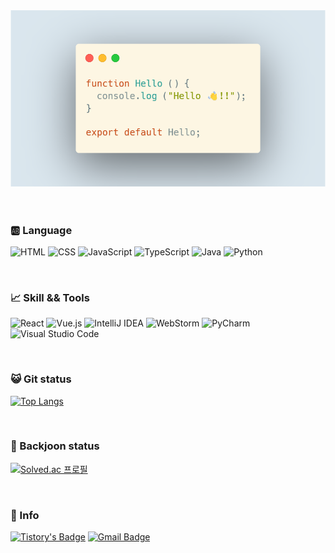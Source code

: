 <div align="center">
<img src=/img/hello.png alt="Hello Function">
</div>

<br>
<br>

### 🆎 Language
![HTML](https://img.shields.io/badge/HTML-orange?style=flat&logo=HTML5&logoColor=ffffff)
![CSS](https://img.shields.io/badge/CSS-blue?style=flat&logo=CSS3&logoColor=ffffff)
![JavaScript](https://img.shields.io/badge/JavaScript-yellow?style=flat&logo=JavaScript&logoColor=ffffff)
![TypeScript](https://img.shields.io/badge/TypeScript-blue?style=flat&logo=TypeScript&logoColor=ffffff)
![Java](https://img.shields.io/badge/Java-red?style=flat&logo=Java&logoColor=ffffff)
![Python](https://img.shields.io/badge/Python-blue?style=flat&logo=Python&logoColor=ffffff)

<br>

### 📈 Skill && Tools
![React](https://img.shields.io/badge/React-blue?style=flat&logo=React&logoColor=ffffff)
![Vue.js](https://img.shields.io/badge/Vue.js-brightgreen?style=flat&logo=Vue.js&logoColor=ffffff)
![IntelliJ IDEA](https://img.shields.io/badge/IntelliJIDEA-ff69b4?style=flat&logo=IntelliJIDEA&logoColor=ffffff)
![WebStorm](https://img.shields.io/badge/WebStorm-blue?style=flat&logo=WebStorm&logoColor=ffffff)
![PyCharm](https://img.shields.io/badge/PyCharm-brightgreen?style=flat&logo=PyCharm&logoColor=ffffff)
![Visual Studio Code](https://img.shields.io/badge/VisualStudioCode-blue?style=flat&logo=VisualStudioCode&logoColor=ffffff)

<br>

### 😺 Git status
<!--
![YeSeul-0w0's GitHub stats](https://github-readme-stats.vercel.app/api?username=YeSeul-0w0&show_icons=true&theme=cobalt) 
<br>
-->
[![Top Langs](https://github-readme-stats.vercel.app/api/top-langs/?username=YeSeul-0w0&hide_progress=true)](https://github.com/anuraghazra/github-readme-stats)

<br>

### 📖 Backjoon status
  [![Solved.ac
프로필](http://mazassumnida.wtf/api/v2/generate_badge?boj=choiys0513)](https://solved.ac/choiys0513)

<br>

### 🐰 Info
[![Tistory's Badge](https://github-readme-tistory-card.vercel.app/api/badge?name=Artistic&theme=vue)](https://art-coding3.tistory.com/)
[![Gmail Badge](https://img.shields.io/badge/Gmail-d14836?style=flat-square&logo=Gmail&logoColor=white&link=mailto:choi333ys@gmail.com)](mailto:choi333ys@gmail.com)

<!--
**Choi33/Choi33** is a ✨ _special_ ✨ repository because its `README.md` (this file) appears on your GitHub profile.

Here are some ideas to get you started:

- 🔭 I’m currently working on ...
- 🌱 I’m currently learning ...
- 👯 I’m looking to collaborate on ...
- 🤔 I’m looking for help with ...
- 💬 Ask me about ...
- 📫 How to reach me: ...
- 😄 Pronouns: ...
- ⚡ Fun fact: ...
-->
